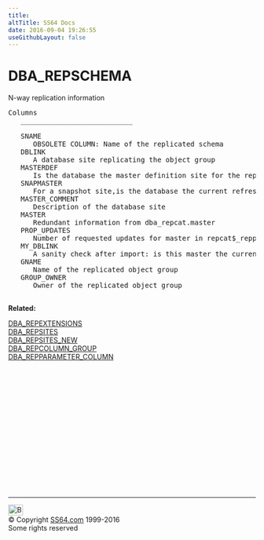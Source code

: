 ```yaml
---
title:
altTitle: SS64 Docs
date: 2016-09-04 19:26:55
useGithubLayout: false
---
```

<!-- #BeginLibraryItem "/Library/head_orad.lbi" --><!-- #EndLibraryItem --><h1>DBA_REPSCHEMA </h1><p> N-way replication information </p> 
 
<pre>Columns
   ___________________________
 
   SNAME
      OBSOLETE COLUMN: Name of the replicated schema
   DBLINK
      A database site replicating the object group
   MASTERDEF
      Is the database the master definition site for the replicated object group
   SNAPMASTER
      For a snapshot site,is the database the current refresh master
   MASTER_COMMENT
      Description of the database site
   MASTER
      Redundant information from dba_repcat.master
   PROP_UPDATES
      Number of requested updates for master in repcat$_repprop
   MY_DBLINK
      A sanity check after import: is this master the current site
   GNAME
      Name of the replicated object group
   GROUP_OWNER
      Owner of the replicated object group

</pre>
<p><b>Related:</b></p>
<p><a href="DBA_REPEXTENSIONS.html">DBA_REPEXTENSIONS</a><br>
<a href="DBA_REPSITES.html">DBA_REPSITES</a><br>
<a href="DBA_REPSITES_NEW.html">DBA_REPSITES_NEW</a><br>
<a href="DBA_REPCOLUMN_GROUP.html">DBA_REPCOLUMN_GROUP</a><br>
<a href="DBA_REPPARAMETER_COLUMN.html">DBA_REPPARAMETER_COLUMN</a></p><!-- #BeginLibraryItem "/Library/foot_orad.lbi" --><p>
<!-- oracle-footer -->
<ins class="adsbygoogle" style="display:inline-block;width:300px;height:250px" data-ad-client="ca-pub-6140977852749469" data-ad-slot="4275490898"></ins>
<script>
(adsbygoogle = window.adsbygoogle || []).push({});
</script></p>
<hr>
<div id="bl" class="footer"><a href="DBA_REPSCHEMA.html#"><img src="../images/top.png" width="30" height="22" alt="Back to the Top"></a></div>
<div id="br" class="footer, tagline">© Copyright <a href="../index.html">SS64.com</a> 1999-2016<br>
Some rights reserved</div>
<!-- #EndLibraryItem -->

